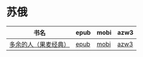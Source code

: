 # 苏俄

| 书名 | epub | mobi | azw3 |
| --- | --- | --- | --- |
| [多余的人（果麦经典）](http://ct.dalanmei.com/f/31084289-571880689-cd9881) | [epub](http://ct.dalanmei.com/f/31084289-571880689-cd9881) | [mobi](http://ct.dalanmei.com/f/31084289-571552217-16bc33) | [azw3](http://ct.dalanmei.com/f/31084289-572202546-3e0e07) |
